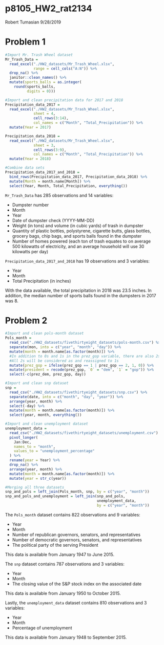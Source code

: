 p8105\_HW2\_rat2134
================
Robert Tumasian
9/28/2019

# Problem 1

``` r
#Import Mr. Trash Wheel dataset 
Mr_Trash_Data = 
  read_excel("./HW2_datasets/Mr_Trash_Wheel.xlsx",
             range = cell_cols("A:N")) %>%
  drop_na() %>%
  janitor::clean_names() %>%
  mutate(sports_balls = as.integer(
    round(sports_balls, 
          digits = 0)))
```

``` r
#Import and clean precipitation data for 2017 and 2018
Precipitation_data_2017 =
  read_excel("./HW2_datasets/Mr_Trash_Wheel.xlsx",
             sheet = 4,
             cell_rows(3:14),
             col_names = c("Month", "Total_Precipitation")) %>%
  mutate(Year = 2017)

Precipitation_data_2018 =
  read_excel("./HW2_datasets/Mr_Trash_Wheel.xlsx",
             sheet = 3,
             cell_rows(3:9),
             col_names = c("Month", "Total_Precipitation")) %>%
  mutate(Year = 2018)

#Combine data sets
Precipitation_data_2017_and_2018 = 
  bind_rows(Precipitation_data_2017, Precipitation_data_2018) %>%
  mutate(Month = month.name[Month]) %>%
  select(Year, Month, Total_Precipitation, everything())
```

`Mr_Trash_Data` has 285 observations and 14 variables:

  - Dumpster number
  - Month
  - Year
  - Date of dumpster check (YYYY-MM-DD)
  - Weight (in tons) and volume (in cubic yards) of trash in dumpster
  - Quantity of plastic bottles, polystyrene, cigarette butts, glass
    bottles, grocery bags, chip bags, and sports balls found in the
    dumpster
  - Number of homes powered (each ton of trash equates to on average 500
    kilowatts of electricity, and an average household will use 30
    kilowatts per day)

`Precipitation_data_2017_and_2018` has 19 observations and 3 variables:

  - Year
  - Month
  - Total Precipitation (in inches)

With the data available, the total precipitation in 2018 was 23.5
inches. In addition, the median number of sports balls found in the
dumpsters in 2017 was 8.

# Problem 2

``` r
#Import and clean pols-month dataset
Pols_month = 
  read_csv("./HW2_datasets/fivethirtyeight_datasets/pols-month.csv") %>%
  separate(mon, into = c("year", "month", "day")) %>%
  mutate(month = month.name[as.factor(month)]) %>%
  #In addition to 0s and 1s in the prez_gop variable, there are also 2s
  #All 2s will be considered as and reassigned to 1s
  mutate(prez_gop = ifelse(prez_gop == 1 | prez_gop == 2, 1, 0)) %>%
  mutate(president = recode(prez_gop, `0` = "dem", `1` = "gop")) %>%
  select(-c(prez_dem, prez_gop, day))
```

``` r
#Import and clean snp dataset
snp =
  read_csv("./HW2_datasets/fivethirtyeight_datasets/snp.csv") %>%
  separate(date, into = c("month", "day", "year")) %>%
  arrange(year, month) %>%
  select(-day) %>%
  mutate(month = month.name[as.factor(month)]) %>%
  select(year, month, everything())
```

``` r
#Import and clean unemployment dataset
unemployment_data = 
  read_csv("./HW2_datasets/fivethirtyeight_datasets/unemployment.csv") %>%
  pivot_longer(
    Jan:Dec,
    names_to = "month",
    values_to = "unemployment_percentage"
  ) %>%
  rename(year = Year) %>%
  drop_na() %>%
  arrange(year, month) %>%
  mutate(month = month.name[as.factor(month)]) %>%
  mutate(year = str_c(year))
```

``` r
#Merging all three datasets
snp_and_pols = left_join(Pols_month, snp, by = c("year", "month"))
snp_and_pols_and_unemployment = left_join(snp_and_pols, 
                                          unemployment_data, 
                                          by = c("year", "month"))
```

The `Pols_month` dataset contains 822 observations and 9 variables:

  - Year
  - Month
  - Number of republican governors, senators, and representatives
  - Number of democratic governors, senators, and representatives
  - The political party of the serving President

This data is available from January 1947 to June 2015.

The `snp` dataset contains 787 observations and 3 variables:

  - Year
  - Month
  - The closing value of the S\&P stock index on the associated date

This data is available from January 1950 to October 2015.

Lastly, the `unemployment_data` dataset contains 810 observations and 3
variables:

  - Year
  - Month
  - Percentage of unemployment

This data is available from January 1948 to September 2015.
